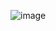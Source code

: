 ![image](https://user-images.githubusercontent.com/40539112/190092229-0371e79b-f5d3-4d3d-b6e4-6168f909d748.png)

